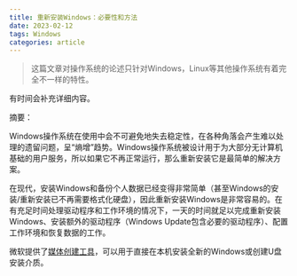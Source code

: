 ```yaml
---
title: 重新安装Windows：必要性和方法
date: 2023-02-12
tags: Windows
categories: article
---
```


> 这篇文章对操作系统的论述只针对Windows，Linux等其他操作系统有着完全不一样的特性。

有时间会补充详细内容。

摘要：

Windows操作系统在使用中会不可避免地失去稳定性，在各种角落会产生难以处理的遗留问题，呈“熵增”趋势。Windows操作系统被设计用于为大部分无计算机基础的用户服务，所以如果它不再正常运行，那么重新安装它是最简单的解决方案。

在现代，安装Windows和备份个人数据已经变得非常简单（甚至Windows的安装/重新安装已不再需要格式化硬盘），因此重新安装Windows是非常容易的。在有充足时间处理驱动程序和工作环境的情况下，一天的时间就足以完成重新安装Windows、安装额外的驱动程序（Windows Update包含必要的驱动程序）、配置工作环境和恢复数据的工作。

微软提供了[媒体创建工具](https://www.microsoft.com/zh-cn/software-download/windows11)，可以用于直接在本机安装全新的Windows或创建U盘安装介质。